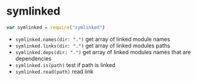 # symlinked

```js
var symlinked = require("symlinked")
```

- `symlinked.names(dir: ".")` get array of linked module names
- `symlinked.links(dir: ".")` get array of linked modules paths
- `symlinked.deps(dir: ".")` get array of linked modules names that are dependencies
- `symlinked.is(path)` test if path is linked
- `symlinked.read(path)` read link
